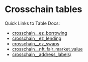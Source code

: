 # Crosschain tables

Quick Links to Table Docs:

* [crosschain\_\_ez\_borrowing](https://flipsidecrypto.github.io/sql\_models/#!/model/model.sql\_models.crosschain\_\_ez\_borrowing)
* [crosschain\_\_ez\_lending](https://flipsidecrypto.github.io/sql\_models/#!/model/model.sql\_models.crosschain\_\_ez\_lending)
* [crosschain\_\_ez\_swaps](https://flipsidecrypto.github.io/sql\_models/#!/model/model.sql\_models.crosschain\_\_ez\_swaps)
* [crosschain\_\_nft\_fair\_market\_value](https://flipsidecrypto.github.io/sql\_models/#!/model/model.sql\_models.crosschain\_\_nft\_fair\_market\_value)
* [crosschain\_\_address\_labels](https://flipsidecrypto.github.io/sql\_models/#!/model/model.sql\_models.crosschain\_\_address\_labels)\
